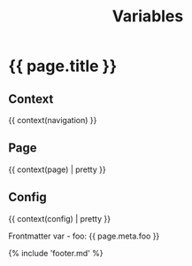 ﻿---
title: Variables
foo: bar
---

# {{ page.title }}

## Context

{{ context(navigation) }}

## Page

{{ context(page) | pretty }}

## Config

{{ context(config) | pretty }}

Frontmatter var - foo: {{ page.meta.foo }}

{% include 'footer.md' %}